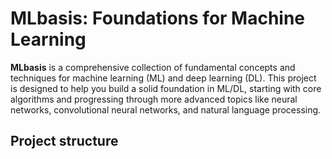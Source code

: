 # MLbasis: Foundations for Machine Learning

**MLbasis** is a comprehensive collection of fundamental concepts and techniques for machine learning (ML) and deep learning (DL). This project is designed to help you build a solid foundation in ML/DL, starting with core algorithms and progressing through more advanced topics like neural networks, convolutional neural networks, and natural language processing.

## Project structure